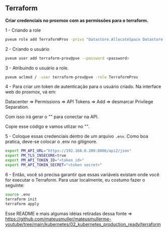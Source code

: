 <h2> Terraform </h2>

<b>Criar credenciais no proxmox com as permissões para o terraform.</b>

1 - Criando a role
```bash
pveum role add TerraformProv -privs "Datastore.AllocateSpace Datastore.AllocateTemplate Datastore.Audit Pool.Allocate Sys.Audit Sys.Console Sys.Modify VM.Allocate VM.Audit VM.Clone VM.Config.CDROM VM.Config.Cloudinit VM.Config.CPU VM.Config.Disk VM.Config.HWType VM.Config.Memory VM.Config.Network VM.Config.Options VM.Migrate VM.Monitor VM.PowerMgmt SDN.Use"
```
2 - Criando o usuário
```bash
pveum user add terraform-prov@pve --password <password>
```
3 - Atribuindo o usuário a role.
```bash
pveum aclmod / -user terraform-prov@pve -role TerraformProv
```

4 - Para criar um token de autenticação para o usuário criado.
Na interface web do proxmox, vá em:

Datacenter => Permissions => API Tokens => Add => desmarcar Privilege Separation.

Com isso irá gerar o "<token secret>" para conectar na API.

Copie esse código e vamos utlizar no "<token secret>".

5 - Coloque essas credenciais dentro de um arquivo `.env`. Como boa pratica, deve-se colocar o .env no gitignore.

```bash
export PM_API_URL="https://192.168.0.200:8006/api2/json"
export PM_TLS_INSECURE=true
export PM_API_TOKEN_ID="<token id>"
export PM_API_TOKEN_SECRET="<token secret>"
```

6 - Então, você só precisa garantir que essas variáveis existam onde você for executar o Terraform. Para usar localmente, eu costumo fazer o seguinte:

```bash
source .env
terraform init
terraform apply
```

Esse README e mais algumas idéias retiradas dessa fonte => https://github.com/mateusmuller/mateusmullerme-youtube/tree/main/kubernetes/02_kubernetes_production_ready/terraform